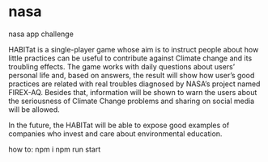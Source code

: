# nasa
nasa app challenge

HABITat is a single-player game whose aim is to instruct people about how little practices can be useful to contribute against Climate change and its troubling effects. The game works with daily questions about users’ personal life and, based on answers, the result will show how user’s good practices are related with real troubles diagnosed by NASA’s project named FIREX-AQ. Besides that, information will be shown to warn the users about the seriousness of Climate Change problems and sharing on social media will be allowed.

In the future, the HABITat will be able to expose good examples of companies who invest and care about environmental education. 


how to: 
  npm i
  npm run start
  
 

